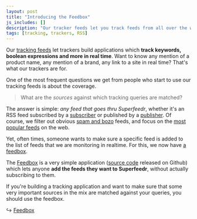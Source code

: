```yaml
---
layout: post
title: "Introducing the Feedbox"
js_includes: []
description: "Our tracker feeds let you track feeds from all over the web. The Feedbox allows anyone to add their feeds to the mix!"
tags: [tracking, trackers, RSS]
---
```


Our [tracking feeds](https://superfeedr.com/tracker) let trackers build applications which **track keywords, boolean expressions and more in real time**. Want to know any mention of a product name, any mention of a brand, any link to a site in real time? That's what our trackers are for.

One of the most frequent questions we get from people who start to use our tracking feeds is about the coverage.

> What are the *sources* against which tracking queries are matched?

The answer is simple: *any feed that goes thru Superfeedr*, whether it's an RSS feed subscribed by a [subscriber](https://superfeedr.com/subscriber) or published by a [publisher](https://superfeedr.com/publisher). Of course, we filter out obvious [spam and bozo](http://blog.superfeedr.com/more-metadata/) feeds, and focus on the [most popular feeds](http://blog.superfeedr.com/feed-popularity/) on the web.

Yet, often times, someone wants to make sure a specific feed is added to the list of feeds that we are monitoring in realtime. For this, we now have [a feedbox](http://feedbox.superfeedr.com/).

The [Feedbox](http://feedbox.superfeedr.com/) is a very simple application ([source code](https://github.com/superfeedr/feedbox) released on Github) which lets anyone **add the feeds they want to Superfeedr**, without actually subscribing to them.

If you're building a tracking application and want to make sure that some very important sources in the mix are matched against your queries, you should use the feedbox.

  &#8618; [Feedbox](http://feedbox.superfeedr.com/)


